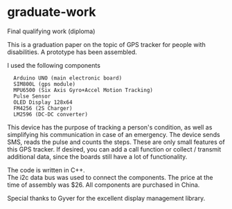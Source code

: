 # graduate-work
Final qualifying work (diploma)

This is a graduation paper on the topic of GPS tracker for people with disabilities.
A prototype has been assembled.

I used the following components

      Arduino UNO (main electronic board)
      SIM800L (gps module)
      MPU6500 (Six Axis Gyro+Accel Motion Tracking)
      Pulse Sensor
      OLED Display 128x64
      FM4256 (2S Charger)
      LM2596 (DC-DC converter)

This device has the purpose of tracking a person's condition, as well as simplifying his communication in case of an emergency.
The device sends SMS, reads the pulse and counts the steps.
These are only small features of this GPS tracker. If desired, you can add a call function or collect / transmit additional data, since the boards still have a lot of functionality.

The code is written in C++. <br>
The i2c data bus was used to connect the components.
The price at the time of assembly was $26. All components are purchased in China.

Special thanks to Gyver for the excellent display management library.
